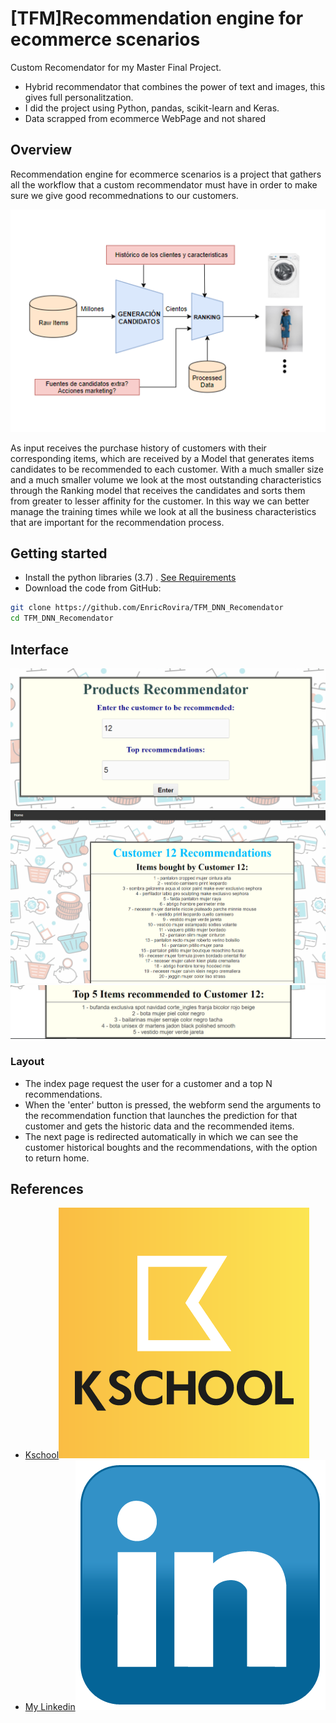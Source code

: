 # [TFM]Recommendation engine for ecommerce scenarios
Custom Recomendator for my Master Final Project.

- Hybrid recommendator that combines the power of text and images, this gives full personalitzation.
- I did the project using Python, pandas, scikit-learn and Keras.
- Data scrapped from ecommerce WebPage and not shared

## Overview

Recommendation engine for ecommerce scenarios is a project that gathers all the workflow that a custom recommendator must have in order to make sure we  give good recommednations to our customers.

![alt text](/Images/ArquitecturaGeneral.PNG "Title")

As input receives the purchase history of customers with their corresponding items, which are received by a Model that generates items candidates to be recommended to each customer. With a much smaller size and a much smaller volume we look at the most outstanding characteristics through the Ranking model that receives the candidates and sorts them from greater to lesser affinity for the customer. In this way we can better manage the training times while we look at all the business characteristics that are important for the recommendation process.

## Getting started

- Install the python libraries (3.7) . [See Requirements](https://github.com/EnricRovira/TFM_DNN_Recomendator/blob/master/requirements.txt)
- Download the code from GitHub:

```bash
git clone https://github.com/EnricRovira/TFM_DNN_Recomendator
cd TFM_DNN_Recomendator
```

## Interface

![alt text](/Images/Interface1.PNG "Int1")
![alt text](/Images/Interface2.PNG "Int2")
![alt text](/Images/Interface3.PNG "Int2")

### Layout

- The index page request the user for a customer and a top N recommendations.
- When the 'enter' button is pressed, the webform send the arguments to the recommendation function that launches the prediction for that customer and gets the historic data and the recommended items.
- The next page is redirected automatically in which we can see the customer historical boughts and the recommendations, with the option to return home.

## References

- [Kschool](https://kschool.com/)![alt text](/Images/logo_kschool.png "kschool")
- [My Linkedin](https://www.linkedin.com/in/enric-rovira-a30195a1/)![alt text](/Images/logo_linkedin.png "Linkedin")
